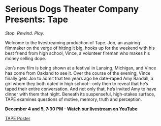 # Serious Dogs Theater Company Presents: Tape

_Stop. Rewind. Play._

Welcome to the livestreaming production of Tape. Jon, an aspiring filmmaker on the verge of hitting it big, hooks up for the weekend with his best friend from high school, Vince, a volunteer fireman who makes his money selling dope. 

Jon’s new film is being shown at a festival in Lansing, Michigan, and Vince has come from Oakland to see it. Over the course of the evening, Vince finally gets Jon to admit that ten years ago he date-raped Amy Randall, a girl whom they both dated in high school—only then to reveal that he’s taped their entire conversation. And not only that, he’s invited Amy to have dinner with them that night. Beneath its suspenseful, high-stakes surface, TAPE examines questions of motive, memory, truth and perception.

__December 4 and 5, 7:30 PM - [Watch our livestream on YouTube](https://www.youtube.com/channel/UCSD-pYJonjaJvLNXUnbEe8Q/about)__

[TAPE Poster](/tape-poster-final2.pdf)
